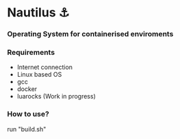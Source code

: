 # Nautilus ⚓
### Operating System for containerised enviroments

### Requirements
- Internet connection
- Linux based OS
- gcc 
- docker
- luarocks (Work in progress)

### How to use?
run "build.sh"
